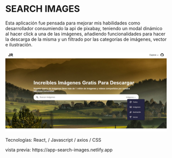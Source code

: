 # SEARCH IMAGES
<p>Esta aplicación fue pensada para mejorar mis habilidades como desarrollador consumiendo la api de pixabay, teniendo un modal dinámico al hacer click a una de las imágenes, añadiendo funcionalidades para hacer la descarga de la misma y un filtrado por las categorías de imágenes, vector e ilustración. </p>
<img src="./src/assets/Search-Images.jpeg">
<p>Tecnologías: React, / Javascript / axios / CSS</p>
vista previa: https://app-search-images.netlify.app
